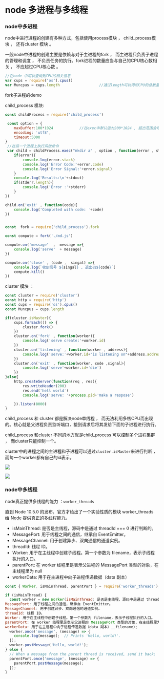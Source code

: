 # node 多进程与多线程

### node中多进程

node中进行进程的创建有多种方式，包括使用process模块 ， child_process模块 ， 还有cluster 模块 。

一般node中进程的创建主要是依赖与对于主进程的fork  ， 而主进程只负责子进程的管理和调度 ， 不负责任务的执行。fork进程的数量应当与自己的CPU核心数相关 ， 不应超过CPU核心数 。

```javascript
//在node 中可以查询到CPU的相关信息
var cups = require('os').cpus()
var Muncpus = cups.length                  //通过length可以得知CPU的总数量
```



fork子进程的demo

child_process 模块:

```javascript
const childProcess = require('child_process')

 const option = {
    maxBuffer:100*1024            //在exec中默认值为200*1024 , 超出范围会导致程序的崩溃。
    encoding: 'utf8',
    timeout:5000
}
 //在另一个进程上执行系统命令
 var child = childProcess.exec("mkdir a" , option , function(error , stdout , stderr){//stdout , stderr 都是包含执行命令的输出的Buffer对象
    if(error){
        console.log(error.stack)
        console.log('Error Code:'+error.code)
        console.log('Error Signal:'+error.signal)
    }
    console.log('Results:\n'+stdout)
    if(stderr.length){
        console.log('Error :'+stderr)
    }
})

child.on('exit' , function(code){
    console.log('Completed with code: '+code)
})


const  fork = require('child_process').fork

const compute = fork('./md.js')

compute.on('message'  ,  message =>{
    console.log('serve'  + message)
})

compute.on('close' , (code ,  singal) =>{
    console.log(`收到信号 ${singal} , 退出码${code}`)
    compute.kill()
})
```

cluster 模块 ：

```javascript
const cluster = require('cluster')
const http = require('http')
const cups = require('os').cpus()
const Muncpus = cups.length

if(cluster.isMaster){
    cups.forEach(() => {
        cluster.fork()
    })
    cluster.on('fork' , function(worker){
        console.log('serve create:'+worker.id)
    })
    cluster.on('listening' , function(worker , address){
        console.log('serve:'+worker.id+"is listening on"+address.address)
    })
    cluster.on('exit' , function(worker, code ,signal){
        console.log('serve'+worker.id+'die')
    })
}else{
    http.createServer(function(req , res){
        res.writeHeader(200)
        res.end('hell world')
        console.log('serve: '+process.pid+'make a respose')

    }).listen(8000)
}
```

child_process 和 cluster 都是解决node单线程 ， 而无法利用多核CPU而出现的。核心就是父进程负责监听端口，接到请求后将其发给下面的子进程进行执行。

child_process 和cluster 不同的地方就是child_process 可以控制多个进程集群 ， 而cluster只能控制一个。

cluster中的进程之间的主进程和子进程可以通过`cluster.isMaster`来进行判断 ，而每一个worker都有自己的id表示。



![](./img/node/child)

![](./img/node/cluter)

### node中多线程

node真正提供多线程的能力 ：`worker_threads`

直到 Node 10.5.0 的发布，官方才给出了一个实验性质的模块 worker_threads 给 Node 提供真正的多线程能力。

- isMainThread: 是否是主线程，源码中是通过 threadId === 0 进行判断的。
- MessagePort: 用于线程之间的通信，继承自 EventEmitter。
- MessageChannel: 用于创建异步、双向通信的通道实例。
- threadId: 线程 ID。
- Worker: 用于在主线程中创建子线程。第一个参数为 filename，表示子线程执行的入口。
- parentPort: 在 worker 线程里是表示父进程的 MessagePort 类型的对象，在主线程里为 null
- workerData: 用于在主进程中向子进程传递数据（data 副本）

```javascript
const { Worker, isMainThread, parentPort } = require('worker_threads');

if (isMainThread) {
  const worker = new Worker(isMainThread: 是否是主线程，源码中是通过 threadId === 0 进行判断的。
MessagePort: 用于线程之间的通信，继承自 EventEmitter。
MessageChannel: 用于创建异步、双向通信的通道实例。
threadId: 线程 ID。
Worker: 用于在主线程中创建子线程。第一个参数为 filename，表示子线程执行的入口。
parentPort: 在 worker 线程里是表示父进程的 MessagePort 类型的对象，在主线程里为 null
workerData: 用于在主进程中向子进程传递数据（data 副本）__filename);
  worker.once('message', (message) => {
    console.log(message);  // Prints 'Hello, world!'.
  });
  worker.postMessage('Hello, world!');
} else {
  // When a message from the parent thread is received, send it back:
  parentPort.once('message', (message) => {
    parentPort.postMessage(message);
  });
}
```



